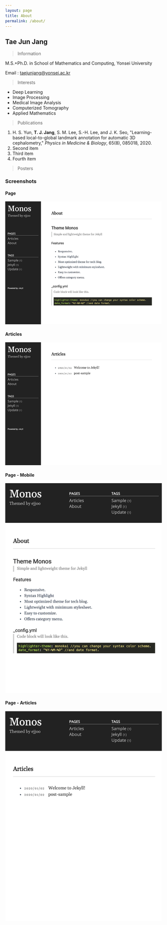 ```yaml
---
layout: page
title: About
permalink: /about/
---
```


## Tae Jun Jang
> Information

M.S.+Ph.D. in School of Mathematics and Computing, Yonsei University

Email : taejunjang@yonsei.ac.kr

> Interests

- Deep Learning
- Image Processing
- Medical Image Analysis
- Computerized Tomography
- Applied Mathematics

> Publications

<ol>
<li> H. S. Yun, <strong>T. J. Jang</strong>, S. M. Lee, S.-H. Lee, and J. K. Seo, "Learning-based local-to-global landmark annotation for automatic 3D cephalometry," <em>Physics in Medicine & Biology</em>, 65(8), 085018, 2020. </li>
<li>Second item</li>
<li>Third item</li>
<li>Fourth item</li>
</ol>


> Posters



### Screenshots
#### Page
![alt text](/public/img/screenshot-1.png)
#### Articles
![alt text](/public/img/screenshot-2.png)
#### Page - Mobile
![alt text](/public/img/screenshot-m1.png)
#### Page - Articles
![alt text](/public/img/screenshot-m2.png)

